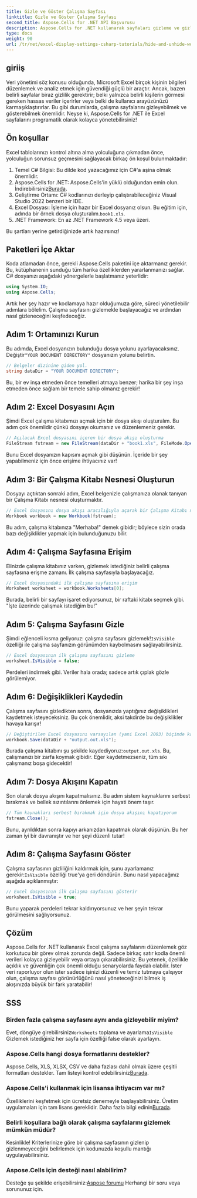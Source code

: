 ```yaml
---
title: Gizle ve Göster Çalışma Sayfası
linktitle: Gizle ve Göster Çalışma Sayfası
second_title: Aspose.Cells for .NET API Başvurusu
description: Aspose.Cells for .NET kullanarak sayfaları gizleme ve gizlemeyi kaldırmaya yönelik bu eksiksiz kılavuzla Excel çalışma sayfası düzenleme konusunda ustalaşın. Veri yönetiminizi kolaylaştırın.
type: docs
weight: 90
url: /tr/net/excel-display-settings-csharp-tutorials/hide-and-unhide-worksheet/
---
```

## giriiş

Veri yönetimi söz konusu olduğunda, Microsoft Excel birçok kişinin bilgileri düzenlemek ve analiz etmek için güvendiği güçlü bir araçtır. Ancak, bazen belirli sayfalar biraz gizlilik gerektirir; belki yalnızca belirli kişilerin görmesi gereken hassas veriler içerirler veya belki de kullanıcı arayüzünüzü karmaşıklaştırırlar. Bu gibi durumlarda, çalışma sayfalarını gizleyebilmek ve gösterebilmek önemlidir. Neyse ki, Aspose.Cells for .NET ile Excel sayfalarını programatik olarak kolayca yönetebilirsiniz! 

## Ön koşullar

Excel tablolarınızı kontrol altına alma yolculuğuna çıkmadan önce, yolculuğun sorunsuz geçmesini sağlayacak birkaç ön koşul bulunmaktadır:

1. Temel C# Bilgisi: Bu dilde kod yazacağımız için C#'a aşina olmak önemlidir.
2.  Aspose.Cells for .NET: Aspose.Cells'in yüklü olduğundan emin olun. İndirebilirsiniz[Burada](https://releases.aspose.com/cells/net/).
3. Geliştirme Ortamı: C# kodlarınızı derleyip çalıştırabileceğiniz Visual Studio 2022 benzeri bir IDE.
4.  Excel Dosyası: İşleme için hazır bir Excel dosyanız olsun. Bu eğitim için, adında bir örnek dosya oluşturalım.`book1.xls`.
5. .NET Framework: En az .NET Framework 4.5 veya üzeri.

Bu şartları yerine getirdiğinizde artık hazırsınız!

## Paketleri İçe Aktar

Koda atlamadan önce, gerekli Aspose.Cells paketini içe aktarmanız gerekir. Bu, kütüphanenin sunduğu tüm harika özelliklerden yararlanmanızı sağlar. C# dosyanızı aşağıdaki yönergelerle başlatmanız yeterlidir:

```csharp
using System.IO;
using Aspose.Cells;
```

Artık her şey hazır ve kodlamaya hazır olduğumuza göre, süreci yönetilebilir adımlara bölelim. Çalışma sayfasını gizlemekle başlayacağız ve ardından nasıl gizleneceğini keşfedeceğiz.

## Adım 1: Ortamınızı Kurun

 Bu adımda, Excel dosyanızın bulunduğu dosya yolunu ayarlayacaksınız. Değiştir`"YOUR DOCUMENT DIRECTORY"` dosyanızın yolunu belirtin.

```csharp
// Belgeler dizinine giden yol.
string dataDir = "YOUR DOCUMENT DIRECTORY";
```

Bu, bir ev inşa etmeden önce temelleri atmaya benzer; harika bir şey inşa etmeden önce sağlam bir temele sahip olmanız gerekir!

## Adım 2: Excel Dosyasını Açın

Şimdi Excel çalışma kitabımızı açmak için bir dosya akışı oluşturalım. Bu adım çok önemlidir çünkü dosyayı okumanız ve düzenlemeniz gerekir.

```csharp
// Açılacak Excel dosyasını içeren bir dosya akışı oluşturma
FileStream fstream = new FileStream(dataDir + "book1.xls", FileMode.Open);
```

Bunu Excel dosyanızın kapısını açmak gibi düşünün. İçeride bir şey yapabilmeniz için önce erişime ihtiyacınız var!

## Adım 3: Bir Çalışma Kitabı Nesnesi Oluşturun

Dosyayı açtıktan sonraki adım, Excel belgenizle çalışmanıza olanak tanıyan bir Çalışma Kitabı nesnesi oluşturmaktır.

```csharp
// Excel dosyasını dosya akışı aracılığıyla açarak bir Çalışma Kitabı nesnesi örneği oluşturma
Workbook workbook = new Workbook(fstream);
```

Bu adım, çalışma kitabınıza "Merhaba!" demek gibidir; böylece sizin orada bazı değişiklikler yapmak için bulunduğunuzu bilir.

## Adım 4: Çalışma Sayfasına Erişim

Elinizde çalışma kitabınız varken, gizlemek istediğiniz belirli çalışma sayfasına erişme zamanı. İlk çalışma sayfasıyla başlayacağız.

```csharp
// Excel dosyasındaki ilk çalışma sayfasına erişim
Worksheet worksheet = workbook.Worksheets[0];
```

Burada, belirli bir sayfayı işaret ediyorsunuz, bir raftaki kitabı seçmek gibi. "İşte üzerinde çalışmak istediğim bu!"

## Adım 5: Çalışma Sayfasını Gizle

 Şimdi eğlenceli kısma geliyoruz: çalışma sayfasını gizlemek!`IsVisible` özelliği ile çalışma sayfanızın görünümden kaybolmasını sağlayabilirsiniz.

```csharp
// Excel dosyasının ilk çalışma sayfasını gizleme
worksheet.IsVisible = false;
```

Perdeleri indirmek gibi. Veriler hala orada; sadece artık çıplak gözle görülemiyor.

## Adım 6: Değişiklikleri Kaydedin

Çalışma sayfasını gizledikten sonra, dosyanızda yaptığınız değişiklikleri kaydetmek isteyeceksiniz. Bu çok önemlidir, aksi takdirde bu değişiklikler havaya karışır!

```csharp
// Değiştirilen Excel dosyasını varsayılan (yani Excel 2003) biçimde kaydetme
workbook.Save(dataDir + "output.out.xls");
```

Burada çalışma kitabını şu şekilde kaydediyoruz:`output.out.xls`. Bu, çalışmanızı bir zarfa koymak gibidir. Eğer kaydetmezseniz, tüm sıkı çalışmanız boşa gidecektir!

## Adım 7: Dosya Akışını Kapatın

Son olarak dosya akışını kapatmalısınız. Bu adım sistem kaynaklarını serbest bırakmak ve bellek sızıntılarını önlemek için hayati önem taşır.

```csharp
// Tüm kaynakları serbest bırakmak için dosya akışını kapatıyorum
fstream.Close();
```

Bunu, ayrıldıktan sonra kapıyı arkanızdan kapatmak olarak düşünün. Bu her zaman iyi bir davranıştır ve her şeyi düzenli tutar!

## Adım 8: Çalışma Sayfasını Göster

 Çalışma sayfasının gizliliğini kaldırmak için, şunu ayarlamanız gerekir:`IsVisible` özelliği true'ya geri döndürün. Bunu nasıl yapacağınız aşağıda açıklanmıştır:

```csharp
// Excel dosyasının ilk çalışma sayfasını gösterir
worksheet.IsVisible = true;
```

Bunu yaparak perdeleri tekrar kaldırıyorsunuz ve her şeyin tekrar görülmesini sağlıyorsunuz.

## Çözüm

Aspose.Cells for .NET kullanarak Excel çalışma sayfalarını düzenlemek göz korkutucu bir görev olmak zorunda değil. Sadece birkaç satır kodla önemli verileri kolayca gizleyebilir veya ortaya çıkarabilirsiniz. Bu yetenek, özellikle açıklık ve güvenliğin çok önemli olduğu senaryolarda faydalı olabilir. İster veri raporluyor olun ister sadece işinizi düzenli ve temiz tutmaya çalışıyor olun, çalışma sayfası görünürlüğünü nasıl yöneteceğinizi bilmek iş akışınızda büyük bir fark yaratabilir!

## SSS

### Birden fazla çalışma sayfasını aynı anda gizleyebilir miyim?
 Evet, döngüye girebilirsiniz`Worksheets` toplama ve ayarlama`IsVisible` Gizlemek istediğiniz her sayfa için özelliği false olarak ayarlayın.

### Aspose.Cells hangi dosya formatlarını destekler?
 Aspose.Cells, XLS, XLSX, CSV ve daha fazlası dahil olmak üzere çeşitli formatları destekler. Tam listeyi kontrol edebilirsiniz[Burada](https://reference.aspose.com/cells/net/).

### Aspose.Cells'i kullanmak için lisansa ihtiyacım var mı?
 Özelliklerini keşfetmek için ücretsiz denemeyle başlayabilirsiniz. Üretim uygulamaları için tam lisans gereklidir. Daha fazla bilgi edinin[Burada](https://purchase.aspose.com/buy).

### Belirli koşullara bağlı olarak çalışma sayfalarını gizlemek mümkün müdür?
Kesinlikle! Kriterlerinize göre bir çalışma sayfasının gizlenip gizlenmeyeceğini belirlemek için kodunuzda koşullu mantığı uygulayabilirsiniz.

### Aspose.Cells için desteği nasıl alabilirim?
 Desteğe şu şekilde erişebilirsiniz:[Aspose forumu](https://forum.aspose.com/c/cells/9) Herhangi bir soru veya sorununuz için.